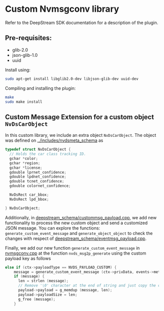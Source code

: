 # Custom Nvmsgconv library

Refer to the DeepStream SDK documentation for a description of the plugin.

## Pre-requisites:
- glib-2.0
- json-glib-1.0
- uuid

Install using:
   ``` bash
   sudo apt-get install libglib2.0-dev libjson-glib-dev uuid-dev
   ```
Compiling and installing the plugin:
   
   ``` bash
   make 
   sudo make install
   ```

## Custom Message Extension for a custom object `NvDsCarObject`

In this custom library, we include an extra object `NvDsCarObject`. The object
was defined on [../includes/nvdsmeta_schema](../includes/nvdsmeta_schema) as

``` C
typedef struct NvDsCarObject {
  // Holds the car class tracking ID.
  gchar *color; 
  gchar *region;
  gchar *license;
  gdouble lprnet_confidence;
  gdouble lpdnet_confidence;
  gdouble tcnet_confidence;
  gdouble colornet_confidence;

  NvDsRect car_bbox;
  NvDsRect lpd_bbox;

} NvDsCarObject;

```

Additionally, in [deepstream_schema/custommsg_payload.cpp](./deepstream_schema/custommsg_payload.cpp), we add new functionality to process the new custom object and send a customized JSON message. You can 
explore the functions: `generate_custom_event_message` and `generate_object_object`
to check the changes with respect of [deepstream_schema/eventmsg_payload.cpp](./deepstream_schema/eventmsg_payload.cpp).

Finally, we add our new function `generate_custom_event_message` in [nvmsgconv.cpp](./nvmsgconv.cpp)
at the function `nvds_msg2p_generate` using the custom payload key as follows

``` C
else if (ctx->payloadType == NVDS_PAYLOAD_CUSTOM) {
    message = generate_custom_event_message (ctx->privData, events->metadata);
    if (message) {
      len = strlen (message);
      // Remove '\0' character at the end of string and just copy the content.
      payload->payload = g_memdup (message, len);
      payload->payloadSize = len;
      g_free (message);
    }
```